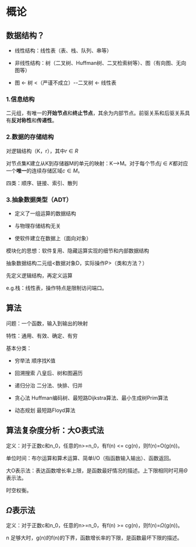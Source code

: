 # 概论

## 数据结构？

- 线性结构：线性表（表、栈、队列、串等）

- 非线性结构：树（二叉树、Huffman树、二叉检索树等）、图（有向图、无向图等）

- 图 <- 树 <（严谨不成立）--二叉树 <- 线性表

### 1.信息结构

二元组，有唯一的**开始节点**和**终止节点**，其余为内部节点。前驱关系和后驱关系具有**反对称性**和**传递性**。

### 2.数据的存储结构

对逻辑结构（K，r），其中$r \in R$

对节点集K建立从K到存储器M的单元的映射：K-->M。对于每个节点$j \in K$都对应一个**唯一**的连续存储区域$c \in M$。

四类：顺序、链接、索引、散列

### 3.抽象数据类型（ADT）

- 定义了一组运算的数据结构

- 与物理存储结构无关

- 使软件建立在数据上（面向对象）

模块化的思想：软件复用、隐藏运算实现的细节和内部数据结构

抽象数据结构二元组<数据对象D，实际操作P>（类和方法？）

先定义逻辑结构，再定义运算

e.g.栈：线性表，操作特点是限制访问端口。

## 算法

问题：一个函数，输入到输出的映射

特性：通用、有效、确定、有穷

基本分类：

- 穷举法
  顺序找K值

- 回溯搜索
  八皇后、树和图遍历

- 递归分治
  二分法、快排、归并

- 贪心法
  Huffman编码树、最短路Dijkstra算法、最小生成树Prim算法

- 动态规划
  最短路Floyd算法

## 算法复杂度分析：大O表式法

定义：对于正数c和n_0，任意的n>=n_0，有f(n) <= cg(n)，则f(n)=O(g(n))。

单位时间：布尔运算和算术运算、简单I/O（指函数输入输出）、函数返回。

大O表示法：表达函数增长率上限，是函数最好情况的描述。上下限相同时可用$\Theta$表示法。

时空权衡。

## $\Omega$表示法

定义：对于正数c和n_0，任意的n>=n_0，有f(n) >= cg(n)，则f(n)=$\Omega$(g(n))。

n 足够大时，g(n)的f(n)的下界，函数增长率的下限，是函数最坏下限的描述。
